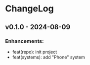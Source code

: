 # ChangeLog

## v0.1.0 - 2024-08-09

### Enhancements:

* feat(repo): init project
* feat(systems): add "Phone" system
